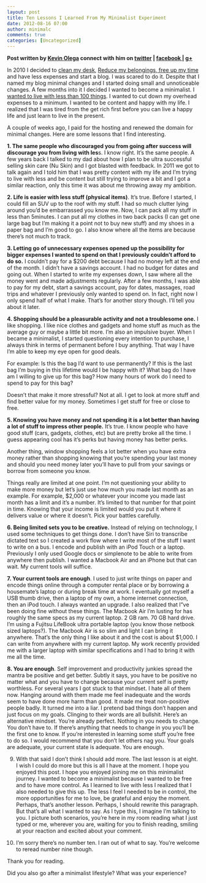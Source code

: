 ```yaml
---
layout: post
title: Ten Lessons I Learned From My Minimalist Experiment
date: 2012-08-16 07:00
author: minimalc
comments: true
categories: [Uncategorized]
---
```

<strong>Post written by <a href="http://kevinolega.com/">Kevin Olega</a> connect with him on <a href="http://twitter.com/kevinolega">twitter</a> | <a href="http://www.facebook.com/profile.php?id=100003220910840">facebook </a>| <a href="https://plus.google.com/107007774605671245935/posts">g+</a></strong>

In 2010 I decided to <a title="How to Clean Your Desk" href="http://minimalchanges.com/how-to-clean-your-desk/">clean my desk</a>, <a title="100 Things Challenge December 2011" href="http://minimalchanges.com/100-things-challenge-december-2011/">Reduce my belongings</a>,<a title="10 Things to Avoid, Stop and Limit to Get Free Time" href="http://minimalchanges.com/10-things-to-avoid-stop-and-limit-to-get-free-time/"> free up my time</a> and have less expenses and start a blog. I was scared to do it. Despite that I named my blog minimal changes and I started doing small and unnoticeable changes. A few months into it I decided I wanted to become a minimalist. I <a href="http://minimalchanges.com/100-things-challenge-december-2011/">wanted to live with less than 100 things</a>. I wanted to cut down my overhead expenses to a minimum. I wanted to be content and happy with my life. I realized that I was tired from the get rich first before you can live a happy life and just learn to live in the present.

A couple of weeks ago, I paid for the hosting and renewed the domain for minimal changes. Here are some lessons that I find interesting.

<strong>1. The same people who discouraged you from going after success will discourage you from living with les</strong>s. I know right. It’s the same people. A few years back I talked to my dad about how I plan to be ultra successful selling skin care (Nu Skin) and I got blasted with feedback. In 2011 we got to talk again and I told him that I was pretty content with my life and I’m trying to live with less and be content but still trying to improve a bit and I got a similar reaction, only this time it was about me throwing away my ambition.

<strong>2. Life is easier with less stuff (physical items)</strong>. It’s true. Before I started, I could fill an SUV up to the roof with my stuff. I had so much clutter lying around you’d be embarrassed you know me. Now, I can pack all my stuff in less than 5minutes. I can put all my clothes in two back packs (I can get one large bag but I’m making it a point not to buy new stuff) and my shoes in a paper bag and I’m good to go. I also know where all the items are because there’s not much to track.

<strong>3. Letting go of unnecessary expenses opened up the possibility for bigger expenses I wanted to spend on that I previously couldn’t afford to do so.</strong> I couldn’t pay for a $200 debt because I had no money left at the end of the month. I didn’t have a savings account. I had no budget for dates and going out. When I started to write my expenses down, I saw where all the money went and made adjustments regularly. After a few months, I was able to pay for my debt, start a savings account, pay for dates, massages, road trips and whatever I previously only wanted to spend on. In fact, right now I only spend half of what I make. That’s for another story though. I’ll tell you about it later.

<strong>4. Shopping should be a pleasurable activity and not a troublesome one.</strong> I like shopping. I like nice clothes and gadgets and home stuff as much as the average guy or maybe a little bit more. I’m also an impulsive buyer. When I became a minimalist, I started questioning every intention to purchase, I always think in terms of permanent before I buy anything. That way I have I’m able to keep my eye open for good deals.

For example: Is this the bag I’d want to use permanently? If this is the last bag I’m buying in this lifetime would I be happy with it? What bag do I have am I willing to give up for this bag? How many hours of work do I need to spend to pay for this bag?

Doesn’t that make it more stressful? Not at all. I get to look at more stuff and find better value for my money. Sometimes I get stuff for free or close to free.

<strong>5. Knowing you have money and not spending it is a lot better than having a lot of stuff to impress other people.</strong> It’s true. I know people who have good stuff (cars, gadgets, clothes, etc) but are pretty broke all the time. I guess appearing cool has it’s perks but having money has better perks.

Another thing, window shopping feels a lot better when you have extra money rather than shopping knowing that you’re spending your last money and should you need money later you’ll have to pull from your savings or borrow from someone you know.

Things really are limited at one point. I’m not questioning your ability to make more money but let’s just use how much you made last month as an example. For example, $2,000 or whatever your income you made last month has a limit and it’s a number. It’s limited to that number for that point in time. Knowing that your income is limited would you put it where it delivers value or where it doesn’t. Pick your battles carefully.

<strong>6. Being limited sets you to be creative.</strong> Instead of relying on technology, I used some techniques to get things done. I don’t have Siri to transcribe dictated text so I created a work flow where I write most of the stuff I want to write on a bus. I encode and publish with an iPod Touch or a laptop. Previously I only used Google docs or simplenote to be able to write from anywhere then publish. I wanted a Macbook Air and an iPhone but that can wait. My current tools will suffice.

<strong>7. Your current tools are enough</strong>. I used to just write things on paper and encode things online through a computer rental place or by borrowing a housemate’s laptop or during break time at work. I eventually got myself a USB thumb drive, then a laptop of my own, a home internet connection, then an iPod touch. I always wanted an upgrade. I also realized that I”ve been doing fine without these things. The Macbook Air I’m lusting for has roughly the same specs as my current laptop. 2 GB ram. 70 GB hard drive. I’m using a Fujitsu LifeBook ultra portable laptop (you know those netbook sized laptops?). The Macbook Air is so slim and light I can bring it anywhere. That’s the only thing I like about it and the cost is about $1,000. I can write from anywhere with my current laptop. My work recently provided me with a larger laptop with similar specifications and I had to bring it with me all the time.

<strong>8. You are enough</strong>. Self improvement and productivity junkies spread the mantra be positive and get better. Subtly it says, you have to be positive no matter what and you have to change because your current self is pretty worthless. For several years I got stuck to that mindset. I hate all of them now. Hanging around with them made me feel inadequate and the words seem to have done more harm than good. It made me treat non-positive people badly. It turned me into a liar. I pretend bad things don’t happen and just focus on my goals. Clinging to their words are all bullshit. Here’s an alternative mindset. You’re already perfect. Nothing in you needs to change. You don’t have to. If there’s anything that needs to change in you you’ll be the first one to know. If you’re interested in learning some stuff you’re free to do so. I would recommend that you don’t let others nag you. Your goals are adequate, your current state is adequate. You are enough.

9. With that said I don’t think I should add more. The last lesson is at eight. I wish I could do more but this is all I have at the moment. I hope you enjoyed this post. I hope you enjoyed joining me on this minimalist journey. I wanted to become a minimalist because I wanted to be free and to have more control. As I learned to live with less I realized that I also needed to give this up. The less I feel I needed to be in control, the more opportunities for me to love, be grateful and enjoy the moment. Perhaps, that’s another lesson. Perhaps, I should rewrite this paragraph. But that’s all what I wanted to say. As I type this, I imagine I’m talking to you. I picture both scenarios, you’re here in my room reading what I just typed or me, wherever you are, waiting for you to finish reading, smiling at your reaction and excited about your comment.

10. I’m sorry there’s no number ten. I ran out of what to say. You’re welcome to reread number nine though.

Thank you for reading.

Did you also go after a minimalist lifestyle? What was your experience?
